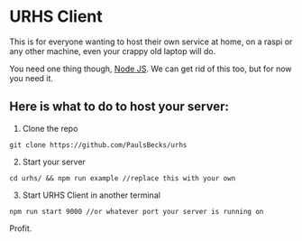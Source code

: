 # URHS Client

This is for everyone wanting to host their own service at home, on a raspi or any other machine, even your crappy old laptop will do.

You need one thing though, [Node JS](https://github.com/nodejs/node). We can get rid of this too, but for now you need it. 

## Here is what to do to host your server:

1. Clone the repo
```
git clone https://github.com/PaulsBecks/urhs
```

2. Start your server
```
cd urhs/ && npm run example //replace this with your own 
```

3. Start URHS Client in another terminal
```
npm run start 9000 //or whatever port your server is running on
```

Profit. 
